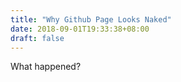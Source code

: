 ```yaml
---
title: "Why Github Page Looks Naked"
date: 2018-09-01T19:33:38+08:00
draft: false
---
```


What happened?
